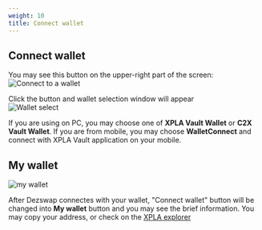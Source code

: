 ```yaml
---
weight: 10
title: Connect wallet
---
```


## Connect wallet

You may see this button on the upper-right part of the screen:  
![Connect to a wallet](/docs/ui-guide/connect_wallet_button.png)

Click the button and wallet selection window will appear  
![Wallet select](/docs/ui-guide/connect_to_a_wallet.png)

If you are using on PC, you may choose one of **XPLA Vault Wallet** or **C2X Vault Wallet**. If you are from mobile, you may choose **WalletConnect** and connect with XPLA Vault application on your mobile.

## My wallet

![my wallet](/docs/ui-guide/my_wallet.png)

After Dezswap connectes with your wallet, "Connect wallet" button will be changed into **My wallet** button and you may see the brief information. You may copy your address, or check on the [XPLA explorer](https://explorer.xpla.io/)
